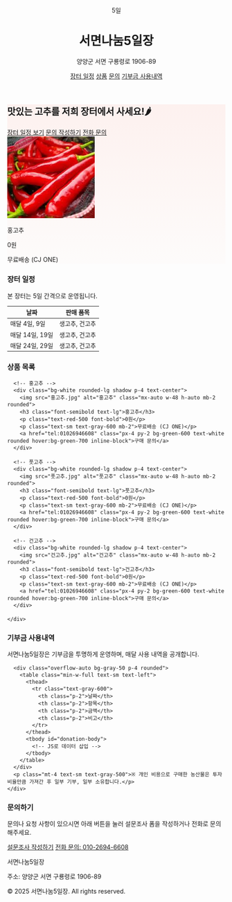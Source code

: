 <!DOCTYPE html><html lang="ko">
<head>
  <meta charset="UTF-8">
  <title>서면나눔5일장</title>
  <meta name="description" content="양양군 서면의 장터, 서면나눔5일장 농산물 직거래 페이지입니다." />
  <meta name="viewport" content="width=device-width, initial-scale=1.0">
  <link href="https://unpkg.com/tailwindcss@^2/dist/tailwind.min.css" rel="stylesheet">
  <style>
    .hero-bg { background: linear-gradient(180deg, rgba(255,99,71,0.08), rgba(255,160,122,0.02)); }
  </style>
</head>
<body class="font-sans text-gray-800 bg-gray-50">

  <!-- Header -->
  <header class="bg-white shadow-sm">
    <div class="max-w-6xl mx-auto px-4 py-4 flex items-center justify-between">
      <div class="flex items-center space-x-3">
        <div class="w-12 h-12 bg-red-500 rounded-md flex items-center justify-center text-white font-bold">5일</div>
        <div>
          <h1 class="text-lg font-semibold">서면나눔5일장</h1>
          <p class="text-xs text-gray-500">양양군 서면 구룡령로 1906-89</p>
        </div>
      </div>
      <nav class="space-x-4 text-sm">
        <a href="#schedule" class="hover:underline">장터 일정</a>
        <a href="#products" class="hover:underline">상품</a>
        <a href="#contact" class="hover:underline">문의</a>
        <a href="#donation" class="hover:underline">기부금 사용내역</a>
      </nav>
    </div>
  </header>

  <!-- Hero Section -->
  <section class="hero-bg py-12">
    <div class="max-w-6xl mx-auto px-4 grid md:grid-cols-2 gap-6 items-center">
      <div>
        <h2 class="text-3xl font-extrabold mb-2">맛있는 고추를 저희 장터에서 사세요!🌶</h2>
        <div class="flex space-x-3">
          <a href="#schedule" class="px-4 py-2 bg-red-500 text-white rounded shadow-sm">장터 일정 보기</a>
          <a href="#contact" class="px-4 py-2 border border-gray-300 rounded hover:bg-gray-100">문의 작성하기</a>
          <a href="tel:01026946608" class="px-4 py-2 border border-gray-300 rounded hover:bg-gray-100">전화 문의</a>
        </div>
      </div>
      <div class="bg-white rounded-lg shadow-inner p-4 text-center">
        <img src="홍고추.jpg" alt="홍고추 상품 이미지" class="mx-auto w-48 h-auto mb-2 rounded">
        <p class="font-semibold">홍고추</p>
        <p class="text-red-500 font-bold">0원</p>
        <p class="text-sm text-gray-600">무료배송 (CJ ONE)</p>
      </div>
    </div>
  </section>

  <!-- Schedule Section -->
  <section id="schedule" class="bg-white py-8">
    <div class="max-w-6xl mx-auto px-4">
      <h3 class="text-2xl font-bold mb-4">장터 일정</h3>
      <p class="text-gray-600 mb-4">본 장터는 5일 간격으로 운영됩니다.</p>
      <div class="overflow-auto bg-gray-50 p-4 rounded">
        <table class="min-w-full text-sm text-left">
          <thead>
            <tr class="text-gray-600">
              <th class="p-2">날짜</th>
              <th class="p-2">판매 품목</th>
            </tr>
          </thead>
          <tbody>
            <tr class="border-t">
              <td class="p-2">매달 4일, 9일</td>
              <td class="p-2">생고추, 건고추</td>
            </tr>
            <tr class="border-t bg-white">
              <td class="p-2">매달 14일, 19일</td>
              <td class="p-2">생고추, 건고추</td>
            </tr>
            <tr class="border-t bg-white">
              <td class="p-2">매달 24일, 29일</td>
              <td class="p-2">생고추, 건고추</td>
            </tr>
          </tbody>
        </table>
      </div>
    </div>
  </section>

  <!-- Products Section -->
  <section id="products" class="max-w-6xl mx-auto px-4 py-10">
    <h3 class="text-2xl font-bold mb-6 text-center">상품 목록</h3>
    <div class="grid grid-cols-1 md:grid-cols-3 gap-6">

      <!-- 홍고추 -->
      <div class="bg-white rounded-lg shadow p-4 text-center">
        <img src="홍고추.jpg" alt="홍고추" class="mx-auto w-48 h-auto mb-2 rounded">
        <h3 class="font-semibold text-lg">홍고추</h3>
        <p class="text-red-500 font-bold">0원</p>
        <p class="text-sm text-gray-600 mb-2">무료배송 (CJ ONE)</p>
        <a href="tel:01026946608" class="px-4 py-2 bg-green-600 text-white rounded hover:bg-green-700 inline-block">구매 문의</a>
      </div>

      <!-- 풋고추 -->
      <div class="bg-white rounded-lg shadow p-4 text-center">
        <img src="풋고추.jpg" alt="풋고추" class="mx-auto w-48 h-auto mb-2 rounded">
        <h3 class="font-semibold text-lg">풋고추</h3>
        <p class="text-red-500 font-bold">0원</p>
        <p class="text-sm text-gray-600 mb-2">무료배송 (CJ ONE)</p>
        <a href="tel:01026946608" class="px-4 py-2 bg-green-600 text-white rounded hover:bg-green-700 inline-block">구매 문의</a>
      </div>

      <!-- 건고추 -->
      <div class="bg-white rounded-lg shadow p-4 text-center">
        <img src="건고추.jpg" alt="건고추" class="mx-auto w-48 h-auto mb-2 rounded">
        <h3 class="font-semibold text-lg">건고추</h3>
        <p class="text-red-500 font-bold">0원</p>
        <p class="text-sm text-gray-600 mb-2">무료배송 (CJ ONE)</p>
        <a href="tel:01026946608" class="px-4 py-2 bg-green-600 text-white rounded hover:bg-green-700 inline-block">구매 문의</a>
      </div>

    </div>
  </section>

  <!-- Donation Section -->
  <section id="donation" class="bg-white py-10">
    <div class="max-w-6xl mx-auto px-4">
      <h3 class="text-2xl font-bold mb-4">기부금 사용내역</h3>
      <p class="text-gray-600 mb-4">서면나눔5일장은 기부금을 투명하게 운영하며, 매달 사용 내역을 공개합니다.</p>

      <div class="overflow-auto bg-gray-50 p-4 rounded">
        <table class="min-w-full text-sm text-left">
          <thead>
            <tr class="text-gray-600">
              <th class="p-2">날짜</th>
              <th class="p-2">항목</th>
              <th class="p-2">금액</th>
              <th class="p-2">비고</th>
            </tr>
          </thead>
          <tbody id="donation-body">
            <!-- JS로 데이터 삽입 -->
          </tbody>
        </table>
      </div>
      <p class="mt-4 text-sm text-gray-500">※ 개인 비용으로 구매한 농산물은 투자 비율만큼 가져간 후 일부 기부, 일부 소유합니다.</p>
    </div>
  </section>

  <!-- Contact -->
  <section id="contact" class="max-w-6xl mx-auto px-4 py-10 text-center">
    <h3 class="text-2xl font-bold mb-3">문의하기</h3>
    <p class="mb-4 text-gray-600">문의나 요청 사항이 있으시면 아래 버튼을 눌러 설문조사 폼을 작성하거나 전화로 문의해주세요.</p>
    <div class="flex flex-col md:flex-row justify-center gap-4">
      <a href="https://forms.gle/h7DNUtKJ9b5EeR3CA" target="_blank" class="px-6 py-3 bg-blue-600 text-white rounded shadow hover:bg-blue-700 transition">설문조사 작성하기</a>
      <a href="tel:01026946608" class="px-6 py-3 bg-green-600 text-white rounded shadow hover:bg-green-700 transition">전화 문의: 010-2694-6608</a>
    </div>
  </section>

  <!-- Footer -->
  <footer class="bg-gray-800 text-gray-200 py-6 mt-8">
    <div class="max-w-6xl mx-auto px-4 text-sm flex flex-col md:flex-row justify-between">
      <div>
        <p class="font-semibold">서면나눔5일장</p>
        <p class="text-xs">주소: 양양군 서면 구룡령로 1906-89</p>
      </div>
      <div class="text-xs text-gray-400">
        <p>© 2025 서면나눔5일장. All rights reserved.</p>
      </div>
    </div>
  </footer>

  <!-- JS: 구글 시트 API 불러오기 -->
  <script>
    async function loadDonations() {
      const sheetId = "1BonKPabCsJpnpmatmyoabENRZjgxpOmN7q73cgQdFD8";
      const sheetName = "Sheet1";
      const url = `https://opensheet.elk.sh/${sheetId}/${sheetName}`;

      try {
        const res = await fetch(url);
        const data = await res.json();
        const tbody = document.getElementById("donation-body");
        tbody.innerHTML = "";

        data.forEach(row => {
          const tr = document.createElement("tr");
          tr.innerHTML = `
            <td class="p-2 border-t">${row.날짜 || ""}</td>
            <td class="p-2 border-t">${row.항목 || ""}</td>
            <td class="p-2 border-t">${row.금액 || ""}</td>
            <td class="p-2 border-t">${row.비고 || ""}</td>
          `;
          tbody.appendChild(tr);
        });
      } catch (err) {
        console.error("기부금 데이터 로드 실패:", err);
      }
    }
    loadDonations();
  </script>

</body>
</html>
